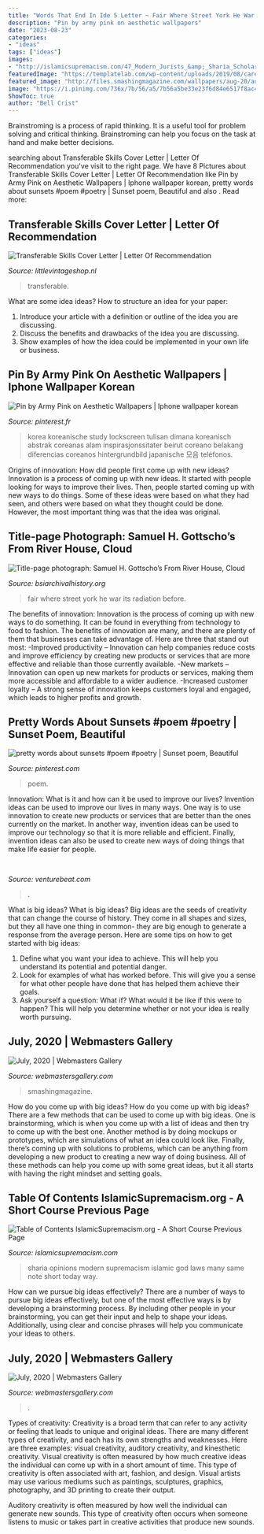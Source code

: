 ```yaml
---
title: "Words That End In Ide 5 Letter ~ Fair Where Street York He War Its Radiation Before"
description: "Pin by army pink on aesthetic wallpapers"
date: "2023-08-23"
categories:
- "ideas"
tags: ["ideas"]
images:
- "http://islamicsupremacism.com/47_Modern_Jurists_&amp;_Sharia_Scholars_Opinions_on_IS&amp;J_files/pastedGraphic_1.png"
featuredImage: "https://templatelab.com/wp-content/uploads/2019/08/career-change-cover-letter-10.jpg"
featured_image: "http://files.smashingmagazine.com/wallpapers/aug-20/august-days/cal/aug-20-august-days-cal-1024x768.jpg"
image: "https://i.pinimg.com/736x/7b/56/a5/7b56a5be33e23f6d84e6517f8ac4bc9e--sunset-poem-pretty-words.jpg"
ShowToc: true
author: "Bell Crist"
---
```



Brainstroming is a process of rapid thinking. It is a useful tool for problem solving and critical thinking. Brainstroming can help you focus on the task at hand and make better decisions.

	

		
searching about Transferable Skills Cover Letter | Letter Of Recommendation you've visit to the right page. We have 8 Pictures about Transferable Skills Cover Letter | Letter Of Recommendation like Pin by Army Pink on Aesthetic Wallpapers | Iphone wallpaper korean, pretty words about sunsets #poem #poetry | Sunset poem, Beautiful and also . Read more:
		
    
## Transferable Skills Cover Letter | Letter Of Recommendation

<img loading=lazy src="https://templatelab.com/wp-content/uploads/2019/08/career-change-cover-letter-10.jpg" onerror="this.onerror=null;this.src='https://tse3.mm.bing.net/th?id=OIP.bEJ4Z65NugDuV6Etg62TjAHaMM&amp;pid=15.1';" alt="Transferable Skills Cover Letter | Letter Of Recommendation">

_Source: littlevintageshop.nl_

>transferable. 

	

What are some idea ideas?
How to structure an idea for your paper:
1) Introduce your article with a definition or outline of the idea you are discussing.
2) Discuss the benefits and drawbacks of the idea you are discussing.
3) Show examples of how the idea could be implemented in your own life or business.

    
## Pin By Army Pink On Aesthetic Wallpapers | Iphone Wallpaper Korean

<img loading=lazy src="https://i.pinimg.com/736x/91/82/ee/9182ee9306683a4617358822b9c5fc7f.jpg" onerror="this.onerror=null;this.src='https://tse4.mm.bing.net/th?id=OIP.AG4Kqaxwie7zi3OV9fGrcQHaNJ&amp;pid=15.1';" alt="Pin by Army Pink on Aesthetic Wallpapers | Iphone wallpaper korean">

_Source: pinterest.fr_

>korea koreanische study lockscreen tulisan dimana koreanisch abstrak coreanas alam inspirasjonssitater beirut coreano belakang diferencias coreanos hintergrundbild japanische 모음 teléfonos. 

	

Origins of innovation: How did people first come up with new ideas?
Innovation is a process of coming up with new ideas. It started with people looking for ways to improve their lives. Then, people started coming up with new ways to do things. Some of these ideas were based on what they had seen, and others were based on what they thought could be done. However, the most important thing was that the idea was original.

    
## Title-page Photograph: Samuel H. Gottscho’s From River House, Cloud

<img loading=lazy src="http://www.bsiarchivalhistory.org/BSI_Archival_History/Woodys_pt_1_files/droppedImage_16.jpg" onerror="this.onerror=null;this.src='https://tse1.mm.bing.net/th?id=OIP.UhvV5nbMJPUDfRiH6eckJgAAAA&amp;pid=15.1';" alt="Title-page photograph: Samuel H. Gottscho’s From River House, Cloud">

_Source: bsiarchivalhistory.org_

>fair where street york he war its radiation before. 

	

The benefits of innovation:
Innovation is the process of coming up with new ways to do something. It can be found in everything from technology to food to fashion. The benefits of innovation are many, and there are plenty of them that businesses can take advantage of. Here are three that stand out most: 
-Improved productivity – Innovation can help companies reduce costs and improve efficiency by creating new products or services that are more effective and reliable than those currently available.
-New markets – Innovation can open up new markets for products or services, making them more accessible and affordable to a wider audience.
-Increased customer loyalty – A strong sense of innovation keeps customers loyal and engaged, which leads to higher profits and growth.

    
## Pretty Words About Sunsets #poem #poetry | Sunset Poem, Beautiful

<img loading=lazy src="https://i.pinimg.com/736x/7b/56/a5/7b56a5be33e23f6d84e6517f8ac4bc9e--sunset-poem-pretty-words.jpg" onerror="this.onerror=null;this.src='https://tse3.mm.bing.net/th?id=OIP.yphy5ZxSpSSFnFCjNDYqvgHaHa&amp;pid=15.1';" alt="pretty words about sunsets #poem #poetry | Sunset poem, Beautiful">

_Source: pinterest.com_

>poem. 

	

Innovation: What is it and how can it be used to improve our lives?
Invention ideas can be used to improve our lives in many ways. One way is to use innovation to create new products or services that are better than the ones currently on the market. In another way, invention ideas can be used to improve our technology so that it is more reliable and efficient. Finally, invention ideas can also be used to create new ways of doing things that make life easier for people.

    
## 

<img loading=lazy src="https://venturebeat.com/wp-content/uploads/2018/06/img_20180601_110141.jpg?w=800" onerror="this.onerror=null;this.src='https://tse3.mm.bing.net/th?id=OIP.0csP9rh3WBRlHZI_jCSH9QHaFj&amp;pid=15.1';" alt="">

_Source: venturebeat.com_

>. 

	

What is big ideas?
What is big ideas? Big ideas are the seeds of creativity that can change the course of history. They come in all shapes and sizes, but they all have one thing in common- they are big enough to generate a response from the average person. Here are some tips on how to get started with big ideas: 
1. Define what you want your idea to achieve. This will help you understand its potential and potential danger. 
2. Look for examples of what has worked before. This will give you a sense for what other people have done that has helped them achieve their goals. 
3. Ask yourself a question: What if? What would it be like if this were to happen? This will help you determine whether or not your idea is really worth pursuing. 

    
## July, 2020 | Webmasters Gallery

<img loading=lazy src="http://files.smashingmagazine.com/wallpapers/aug-20/august-and-a-half/cal/aug-20-august-and-a-half-cal-1024x768.jpg" onerror="this.onerror=null;this.src='https://tse1.mm.bing.net/th?id=OIP.8aCeY6-2SD8ooydNZwcWqQHaFj&amp;pid=15.1';" alt="July, 2020 | Webmasters Gallery">

_Source: webmastersgallery.com_

>smashingmagazine. 

	

How do you come up with big ideas?
How do you come up with big ideas? There are a few methods that can be used to come up with big ideas. One is brainstorming, which is when you come up with a list of ideas and then try to come up with the best one. Another method is by doing mockups or prototypes, which are simulations of what an idea could look like. Finally, there’s coming up with solutions to problems, which can be anything from developing a new product to creating a new way of doing business. All of these methods can help you come up with some great ideas, but it all starts with having the right mindset and setting goals.

    
## Table Of Contents IslamicSupremacism.org - A Short Course Previous Page

<img loading=lazy src="http://islamicsupremacism.com/47_Modern_Jurists_&amp;_Sharia_Scholars_Opinions_on_IS&amp;J_files/pastedGraphic_1.png" onerror="this.onerror=null;this.src='https://tse3.mm.bing.net/th?id=OIP.jgEkr4nKTe6t0OdGo-vaZQAAAA&amp;pid=15.1';" alt="Table of Contents IslamicSupremacism.org - A Short Course Previous Page">

_Source: islamicsupremacism.com_

>sharia opinions modern supremacism islamic god laws many same note short today way. 

	

How can we pursue big ideas effectively?
There are a number of ways to pursue big ideas effectively, but one of the most effective ways is by developing a brainstorming process. By including other people in your brainstorming, you can get their input and help to shape your ideas. Additionally, using clear and concise phrases will help you communicate your ideas to others.

    
## July, 2020 | Webmasters Gallery

<img loading=lazy src="http://files.smashingmagazine.com/wallpapers/aug-20/august-days/cal/aug-20-august-days-cal-1024x768.jpg" onerror="this.onerror=null;this.src='https://tse3.mm.bing.net/th?id=OIP.k-c3wpZ5ZXlDdTZZBFv3RQHaFj&amp;pid=15.1';" alt="July, 2020 | Webmasters Gallery">

_Source: webmastersgallery.com_

>. 

	

Types of creativity:
Creativity is a broad term that can refer to any activity or feeling that leads to unique and original ideas. There are many different types of creativity, and each has its own strengths and weaknesses. Here are three examples: visual creativity, auditory creativity, and kinesthetic creativity.
Visual creativity is often measured by how much creative ideas the individual can come up with in a short amount of time. This type of creativity is often associated with art, fashion, and design. Visual artists may use various mediums such as paintings, sculptures, graphics, photography, and 3D printing to create their output.

Auditory creativity is often measured by how well the individual can generate new sounds. This type of creativity often occurs when someone listens to music or takes part in creative activities that produce new sounds.

